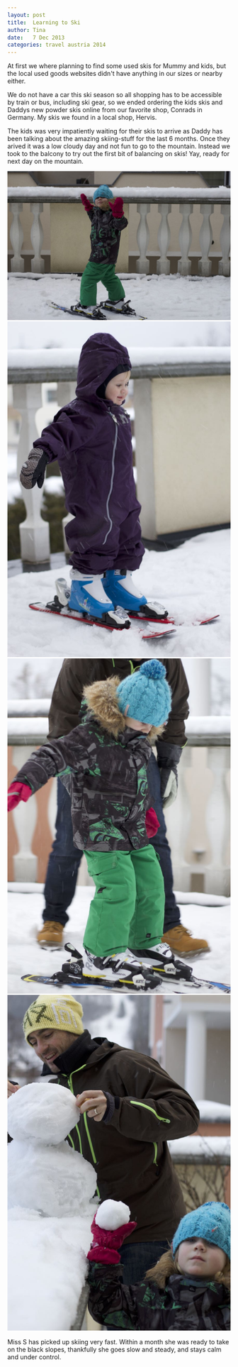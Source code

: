 ```yaml
---
layout: post
title:  Learning to Ski
author: Tina
date:   7 Dec 2013
categories: travel austria 2014
---
```


At first we where planning to find some used skis for Mummy and kids, but the local used goods websites didn't have anything in our sizes or nearby either. 

We do not have a car this ski season so all shopping has to be accessible by train or bus, including ski gear, so we ended ordering the kids skis and Daddys new powder skis online
from our favorite shop, Conrads in Germany. My skis we found in a local shop, Hervis. 

The kids was very impatiently waiting for their skis to arrive as Daddy has been talking about the amazing skiing-stuff for the last 6 months. Once they arived it was a low
cloudy day and not fun to go to the mountain. Instead we took to the balcony to try out the first bit of balancing on skis! Yay, ready for next day on the mountain.

![](/photos/IMG_1196.jpg)
![](/photos/IMG_1194.jpg)
![](/photos/IMG_1195.jpg)
![](/photos/IMG_1198.jpg)

Miss S has picked up skiing very fast. Within a month she was ready to take on the black slopes, thankfully she goes slow and steady, and stays calm and under control.